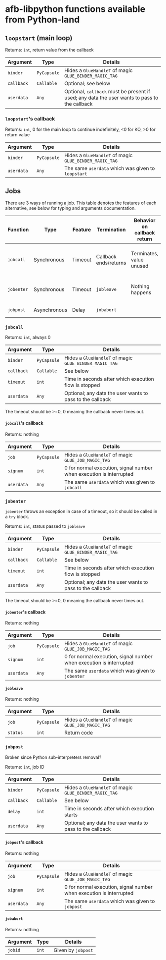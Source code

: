 # afb-libpython functions available from Python-land

## `loopstart` (main loop)

Returns: `int`, return value from the callback

| Argument   | Type        | Details                                                                                       |
|------------|-------------|-----------------------------------------------------------------------------------------------|
| `binder`   | `PyCapsule` | Hides a `GlueHandleT` of magic `GLUE_BINDER_MAGIC_TAG`                                        |
| `callback` | `Callable`  | Optional; see below                                                                           |
| `userdata` | `Any`       | Optional, `callback` must be present if used; any data the user wants to pass to the callback |

### `loopstart`'s callback

Returns: `int`, 0 for the main loop to continue indefinitely, <0 for KO, >0 for return value

| Argument   | Type        | Details                                                |
|------------|-------------|--------------------------------------------------------|
| `binder`   | `PyCapsule` | Hides a `GlueHandleT` of magic `GLUE_BINDER_MAGIC_TAG` |
| `userdata` | `Any`       | The same `userdata` which was given to `loopstart`     |

## Jobs

There are 3 ways of running a job. This table denotes the features of
each alternative, see below for typing and arguments documentation.

| Function   | Type         | Feature | Termination           | Behavior on callback return | Behavior on callback timeout                         |
|------------|--------------|---------|-----------------------|-----------------------------|------------------------------------------------------|
| `jobcall`  | Synchronous  | Timeout | Callback ends/returns | Terminates, value unused    | Initial call terminates, new call with `signum` != 0 |
| `jobenter` | Synchronous  | Timeout | `jobleave`            | Nothing happens             | Same as `jobcall` + throws exception                 |
| `jobpost`  | Asynchronous | Delay   | `jobabort`            |                             | Does not timeout                                     |

### `jobcall`

Returns: `int`, always 0

| Argument   | Type        | Details                                                   |
|------------|-------------|-----------------------------------------------------------|
| `binder`   | `PyCapsule` | Hides a `GlueHandleT` of magic `GLUE_BINDER_MAGIC_TAG`    |
| `callback` | `Callable`  | See below                                                 |
| `timeout`  | `int`       | Time in seconds after which execution flow is stopped     |
| `userdata` | `Any`       | Optional; any data the user wants to pass to the callback |

The timeout should be >=0, 0 meaning the callback never times out.

#### `jobcall`'s callback

Returns: nothing

| Argument   | Type        | Details                                                             |
|------------|-------------|---------------------------------------------------------------------|
| `job`      | `PyCapsule` | Hides a `GlueHandleT` of magic `GLUE_JOB_MAGIC_TAG`                 |
| `signum`   | `int`       | 0 for normal execution, signal number when execution is interrupted |
| `userdata` | `Any`       | The same `userdata` which was given to `jobcall`                    |

### `jobenter`

`jobenter` throws an exception in case of a timeout, so it should be
called in a `try` block.

Returns: `int`, status passed to `jobleave`

| Argument   | Type        | Details                                                   |
|------------|-------------|-----------------------------------------------------------|
| `binder`   | `PyCapsule` | Hides a `GlueHandleT` of magic `GLUE_BINDER_MAGIC_TAG`    |
| `callback` | `Callable`  | See below                                                 |
| `timeout`  | `int`       | Time in seconds after which execution flow is stopped     |
| `userdata` | `Any`       | Optional; any data the user wants to pass to the callback |

The timeout should be >=0, 0 meaning the callback never times out.

#### `jobenter`'s callback

Returns: nothing

| Argument   | Type        | Details                                                             |
|------------|-------------|---------------------------------------------------------------------|
| `job`      | `PyCapsule` | Hides a `GlueHandleT` of magic `GLUE_JOB_MAGIC_TAG`                 |
| `signum`   | `int`       | 0 for normal execution, signal number when execution is interrupted |
| `userdata` | `Any`       | The same `userdata` which was given to `jobenter`                   |

#### `jobleave`

Returns: nothing

| Argument | Type        | Details                                             |
|----------|-------------|-----------------------------------------------------|
| `job`    | `PyCapsule` | Hides a `GlueHandleT` of magic `GLUE_JOB_MAGIC_TAG` |
| `status` | `int`       | Return code                                         |

### `jobpost`

Broken since Python sub-interpreters removal?

Returns: `int`, job ID

| Argument   | Type        | Details                                                   |
|------------|-------------|-----------------------------------------------------------|
| `binder`   | `PyCapsule` | Hides a `GlueHandleT` of magic `GLUE_BINDER_MAGIC_TAG`    |
| `callback` | `Callable`  | See below                                                 |
| `delay`    | `int`       | Time in seconds after which execution starts              |
| `userdata` | `Any`       | Optional; any data the user wants to pass to the callback |

#### `jobpost`'s callback

Returns: nothing

| Argument   | Type        | Details                                                             |
|------------|-------------|---------------------------------------------------------------------|
| `job`      | `PyCapsule` | Hides a `GlueHandleT` of magic `GLUE_JOB_MAGIC_TAG`                 |
| `signum`   | `int`       | 0 for normal execution, signal number when execution is interrupted |
| `userdata` | `Any`       | The same `userdata` which was given to `jobpost`                    |

#### `jobabort`

Returns: nothing

| Argument | Type  | Details            |
|----------|-------|--------------------|
| `jobid`  | `int` | Given by `jobpost` |
